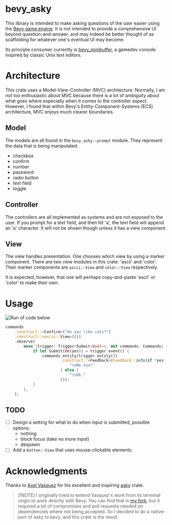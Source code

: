 # bevy_asky

This library is intended to make asking questions of the user easier using the
[Bevy game engine](https://bevyengine.org). It is not intended to provide a
comprehensive UI beyond question-and-answer, and may indeed be better thought of
as scaffolding for whatever one's eventual UI may become.

Its principle consumer currently is
[bevy_minibuffer](https://github.com/shanecelis/bevy_minibuffer), a gamedev
console inspired by classic Unix text editors.

# Architecture

This crate uses a Model-View-Controller (MVC) architecture. Normally, I am not
too enthusiastic about MVC because there is a lot of ambiguity about what goes
where especially when it comes to the controller aspect. However, I found that
within Bevy's Entity-Component-Systems (ECS) architecture, MVC enjoys much
clearer boundaries.

## Model

The models are all found in the `bevy_asky::prompt` module. They represent the
data that is being manipulated.

- checkbox
- confirm 
- number
- password
- radio button
- text field
- toggle

## Controller

The controllers are all implemented as systems and are not exposed to the user.
If you prompt for a text field, and then hit 'a', the text field will append an
'a' character. It will not be shown though unless it has a view component.

## View

The view handles presentation. One chooses which view by using a marker
component. There are two view modules in this crate: 'ascii' and 'color'. Their
marker components are `ascii::View` and `color::View` respectively.

It is expected, however, that one will perhaps copy-and-paste 'ascii' or 'color'
to make their own.

# Usage

![Run of code below](https://github.com/user-attachments/assets/3570dc94-2042-494c-b926-dfa06ea30cb6)

```rust
commands
    .construct::<Confirm>("Do you like cats?")
    .construct::<ascii::View>(())
    .observe(
        move |trigger: Trigger<Submit<bool>>, mut commands: Commands| {
            if let Submit(Ok(yes)) = trigger.event() {
                commands.entity(trigger.entity())
                        .construct::<Feedback>(Feedback::info(if *yes {
                            "\nMe too!"
                        } else {
                            "\nOk."
                        }));
            }
        },
    );
```

## TODO

- [ ] Design a setting for what to do when input is submitted, possible options:
  - nothing
  - block focus (take no more input)
  - despawn
- [ ] Add a `button::View` that uses mouse-clickable elements.

# Acknowledgments
Thanks to [Axel Vasquez](https://github.com/axelvc) for his excellent and
inspiring [asky](https://github.com/axelvc/asky) crate. 

> [!NOTE] I originally tried to extend Vasquez's work from its terminal origin
> to work directly with Bevy. You can find that in [my
> fork](https://github.com/shanecelis/asky), but it required a lot of
> compromises and pull requests needed on dependencies where not being accepted.
> So I decided to do a native-port of asky to bevy, and this crate is the result.
